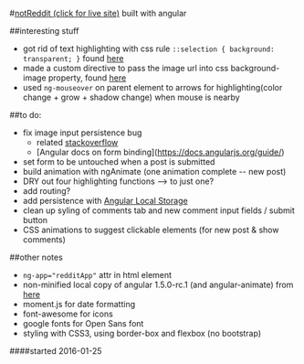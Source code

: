 #[notReddit (click for live site)](http://www.jontejada.com/notReddit) built with angular

##interesting stuff
- got rid of text highlighting with css rule `::selection { background: transparent; }` found [here](http://stackoverflow.com/questions/826782/css-rule-to-disable-text-selection-highlighting)
- made a custom directive to pass the image url into css background-image property, found [here](http://stackoverflow.com/questions/13781685/angularjs-ng-src-equivalent-for-background-imageurl)
- used `ng-mouseover` on parent element to arrows for highlighting(color change + grow + shadow change) when mouse is nearby 

##to do:
- fix image input persistence bug
	- related [stackoverflow](http://stackoverflow.com/questions/26015010/angularjs-form-reset-error)
	- [Angular docs on form binding](https://docs.angularjs.org/guide/<forms id="binding-to-form-and-control-states"></forms>)
- set form to be untouched when a post is submitted
- build animation with ngAnimate (one animation complete -- new post)
- DRY out four highlighting functions --> to just one?
- add routing?
- add persistence with [Angular Local Storage](http://gregpike.net/demos/angular-local-storage/demo/demo.html#)
- clean up syling of comments tab and new comment input fields / submit button
- CSS animations to suggest clickable elements (for new post & show comments)

##other notes
- `ng-app="redditApp"` attr in html element
- non-minified local copy of angular  1.5.0-rc.1 (and angular-animate) from [here](https://code.angularjs.org/1.5.0-rc.1/)
- moment.js for date formatting
- font-awesome for icons
- google fonts for Open Sans font
- styling with CSS3, using border-box and flexbox (no bootstrap)

####started 2016-01-25